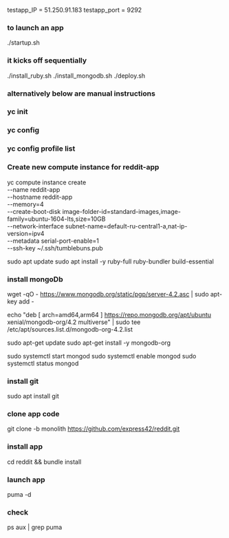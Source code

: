 testapp_IP = 51.250.91.183
testapp_port = 9292

### to launch an app
./startup.sh

### it kicks off sequentially
./install_ruby.sh
./install_mongodb.sh
./deploy.sh


### alternatively below are manual instructions

### yc init
### yc config
### yc config profile list

### Create new compute instance for reddit-app
yc compute instance create \
 --name reddit-app \
 --hostname reddit-app \
 --memory=4 \
 --create-boot-disk image-folder-id=standard-images,image-family=ubuntu-1604-lts,size=10GB \
 --network-interface subnet-name=default-ru-central1-a,nat-ip-version=ipv4 \
 --metadata serial-port-enable=1 \
 --ssh-key ~/.ssh/tumblebuns.pub

sudo apt update
sudo apt install -y ruby-full ruby-bundler build-essential


### install mongoDb
wget -qO - https://www.mongodb.org/static/pgp/server-4.2.asc | sudo apt-key add -

echo "deb [ arch=amd64,arm64 ] https://repo.mongodb.org/apt/ubuntu xenial/mongodb-org/4.2 multiverse" | sudo tee /etc/apt/sources.list.d/mongodb-org-4.2.list

sudo apt-get update
sudo apt-get install -y mongodb-org

sudo systemctl start mongod
sudo systemctl enable mongod
sudo systemctl status mongod

### install git
sudo apt install git

### clone app code
git clone -b monolith https://github.com/express42/reddit.git

### install app
cd reddit && bundle install

### launch app
puma -d

### check
ps aux | grep puma
